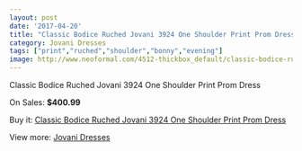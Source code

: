 ```yaml
---
layout: post
date: '2017-04-20'
title: "Classic Bodice Ruched Jovani 3924 One Shoulder Print Prom Dress"
category: Jovani Dresses
tags: ["print","ruched","shoulder","bonny","evening"]
image: http://www.neoformal.com/4512-thickbox_default/classic-bodice-ruched-jovani-3924-one-shoulder-print-prom-dress.jpg
---
```

Classic Bodice Ruched Jovani 3924 One Shoulder Print Prom Dress

On Sales: **$400.99**
<a href="https://www.neoformal.com/en/jovani-dresses/1684-classic-bodice-ruched-jovani-3924-one-shoulder-print-prom-dress.html"><amp-img layout="responsive" width="600" height="600" src="//www.neoformal.com/4512-thickbox_default/classic-bodice-ruched-jovani-3924-one-shoulder-print-prom-dress.jpg" alt="Classic Bodice Ruched Jovani 3924 One Shoulder Print Prom Dress 0" /></a>
<a href="https://www.neoformal.com/en/jovani-dresses/1684-classic-bodice-ruched-jovani-3924-one-shoulder-print-prom-dress.html"><amp-img layout="responsive" width="600" height="600" src="//www.neoformal.com/4514-thickbox_default/classic-bodice-ruched-jovani-3924-one-shoulder-print-prom-dress.jpg" alt="Classic Bodice Ruched Jovani 3924 One Shoulder Print Prom Dress 1" /></a>
<a href="https://www.neoformal.com/en/jovani-dresses/1684-classic-bodice-ruched-jovani-3924-one-shoulder-print-prom-dress.html"><amp-img layout="responsive" width="600" height="600" src="//www.neoformal.com/4513-thickbox_default/classic-bodice-ruched-jovani-3924-one-shoulder-print-prom-dress.jpg" alt="Classic Bodice Ruched Jovani 3924 One Shoulder Print Prom Dress 2" /></a>

Buy it: [Classic Bodice Ruched Jovani 3924 One Shoulder Print Prom Dress](https://www.neoformal.com/en/jovani-dresses/1684-classic-bodice-ruched-jovani-3924-one-shoulder-print-prom-dress.html "Classic Bodice Ruched Jovani 3924 One Shoulder Print Prom Dress")

View more: [Jovani Dresses](https://www.neoformal.com/en/15-jovani-dresses "Jovani Dresses")